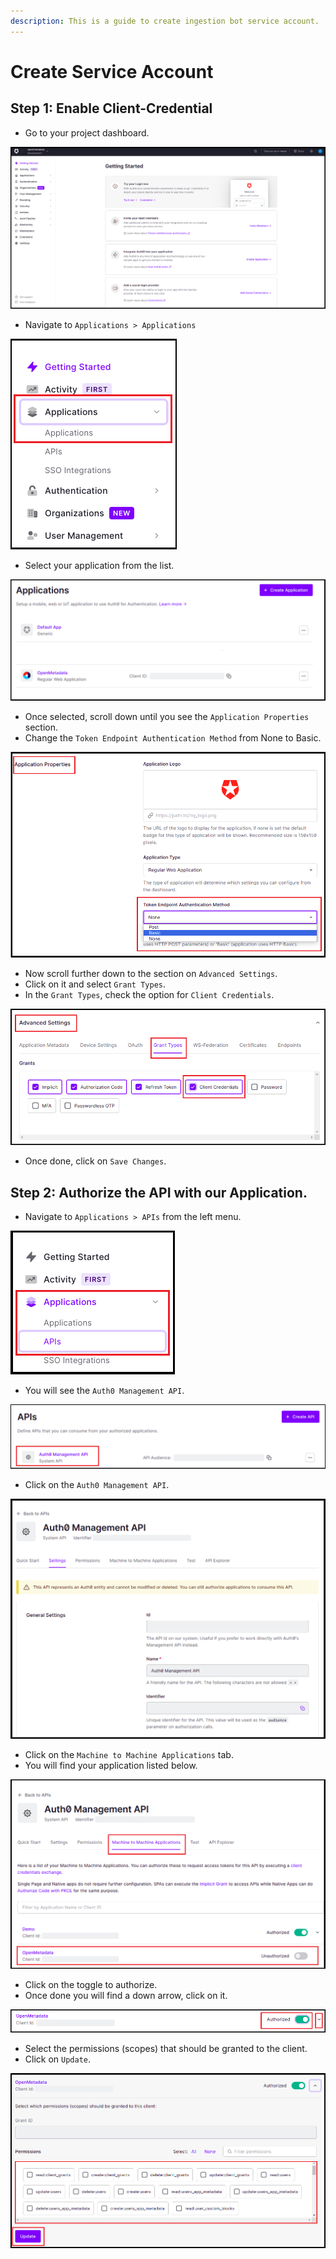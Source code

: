 ```yaml
---
description: This is a guide to create ingestion bot service account.
---
```


# Create Service Account

## Step 1: Enable Client-Credential

* Go to your project dashboard.

![](<../../../.gitbook/assets/image (58).png>)

* Navigate to `Applications > Applications`&#x20;

![](<../../../.gitbook/assets/image (78).png>)

* Select your application from the list.

![](<../../../.gitbook/assets/image (77).png>)

* Once selected, scroll down until you see the `Application Properties` section.
* Change the `Token Endpoint Authentication Method` from None to Basic.

![](<../../../.gitbook/assets/image (40).png>)

* Now scroll further down to the section on `Advanced Settings`.
* Click on it and select `Grant Types`.
* In the `Grant Types`, check the option for `Client Credentials`.

![](<../../../.gitbook/assets/image (46).png>)

* Once done, click on `Save Changes`.

## Step 2: Authorize the API with our Application.

* Navigate to `Applications > APIs` from the left menu.

![](<../../../.gitbook/assets/image (10).png>)

* You will see the `Auth0 Management API`.

![](<../../../.gitbook/assets/image (32).png>)

* Click on the `Auth0 Management API`.

![](<../../../.gitbook/assets/image (62).png>)

* Click on the `Machine to Machine Applications` tab.
* You will find your application listed below.

![](<../../../.gitbook/assets/image (28).png>)

* Click on the toggle to authorize.
* Once done you will find a down arrow, click on it.

![](<../../../.gitbook/assets/image (82).png>)

* Select the permissions (scopes) that should be granted to the client.
* Click on `Update`.

![](<../../../.gitbook/assets/image (51).png>)
